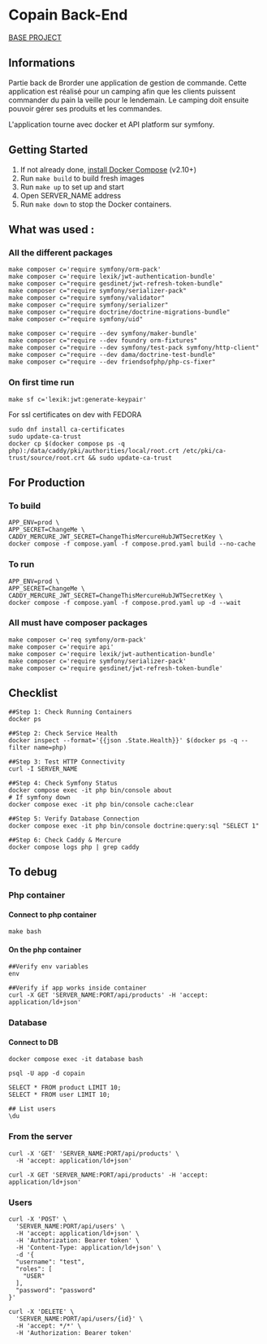 # Copain Back-End

[BASE PROJECT](https://github.com/dunglas/symfony-docker)

## Informations

Partie back de Brorder une application de gestion de commande. 
Cette application est réalisé pour un camping afin que les clients puissent commander du pain la veille pour le lendemain.
Le camping doit ensuite pouvoir gérer ses produits et les commandes.

L'application tourne avec docker et API platform sur symfony.

## Getting Started

1. If not already done, [install Docker Compose](https://docs.docker.com/compose/install/) (v2.10+)
2. Run `make build` to build fresh images
3. Run `make up` to set up and start
4. Open SERVER_NAME address
5. Run `make down` to stop the Docker containers.

## What was used :

### All the different packages
```
make composer c='require symfony/orm-pack'
make composer c='require lexik/jwt-authentication-bundle'
make composer c="require gesdinet/jwt-refresh-token-bundle"
make composer c="require symfony/serializer-pack"
make composer c="require symfony/validator"
make composer c="require symfony/serializer"
make composer c="require doctrine/doctrine-migrations-bundle"
make composer c="require symfony/uid" 

make composer c='require --dev symfony/maker-bundle'
make composer c="require --dev foundry orm-fixtures"
make composer c="require --dev symfony/test-pack symfony/http-client"
make composer c="require --dev dama/doctrine-test-bundle"
make composer c="require --dev friendsofphp/php-cs-fixer"
```

### On first time run
```
make sf c='lexik:jwt:generate-keypair'
```

For ssl certificates on dev with FEDORA
```
sudo dnf install ca-certificates
sudo update-ca-trust
docker cp $(docker compose ps -q php):/data/caddy/pki/authorities/local/root.crt /etc/pki/ca-trust/source/root.crt && sudo update-ca-trust
```

## For Production

### To build
```
APP_ENV=prod \
APP_SECRET=ChangeMe \
CADDY_MERCURE_JWT_SECRET=ChangeThisMercureHubJWTSecretKey \
docker compose -f compose.yaml -f compose.prod.yaml build --no-cache
```

### To run
```
APP_ENV=prod \
APP_SECRET=ChangeMe \
CADDY_MERCURE_JWT_SECRET=ChangeThisMercureHubJWTSecretKey \
docker compose -f compose.yaml -f compose.prod.yaml up -d --wait
```

### All must have composer packages
```
make composer c='req symfony/orm-pack'
make composer c='require api'
make composer c='require lexik/jwt-authentication-bundle'
make composer c='require symfony/serializer-pack'
make composer c='require gesdinet/jwt-refresh-token-bundle'
```


## Checklist
```
##Step 1: Check Running Containers
docker ps

##Step 2: Check Service Health
docker inspect --format='{{json .State.Health}}' $(docker ps -q --filter name=php)

##Step 3: Test HTTP Connectivity
curl -I SERVER_NAME

##Step 4: Check Symfony Status
docker compose exec -it php bin/console about
# If symfony down
docker compose exec -it php bin/console cache:clear

##Step 5: Verify Database Connection
docker compose exec -it php bin/console doctrine:query:sql "SELECT 1"

##Step 6: Check Caddy & Mercure
docker compose logs php | grep caddy
```

## To debug

### Php container
#### Connect to php container
```
make bash 
```
#### On the php container 
```
##Verify env variables
env

##Verify if app works inside container
curl -X GET 'SERVER_NAME:PORT/api/products' -H 'accept: application/ld+json'
```

### Database
#### Connect to DB 
```
docker compose exec -it database bash
```
```
psql -U app -d copain

SELECT * FROM product LIMIT 10;
SELECT * FROM user LIMIT 10;

## List users
\du 

```

### From the server
```
curl -X 'GET' 'SERVER_NAME:PORT/api/products' \
  -H 'accept: application/ld+json'

curl -X GET 'SERVER_NAME:PORT/api/products' -H 'accept: application/ld+json'
```

### Users
```
curl -X 'POST' \
  'SERVER_NAME:PORT/api/users' \
  -H 'accept: application/ld+json' \
  -H 'Authorization: Bearer token' \
  -H 'Content-Type: application/ld+json' \
  -d '{
  "username": "test",
  "roles": [
    "USER"
  ],
  "password": "password"
}'

curl -X 'DELETE' \
  'SERVER_NAME:PORT/api/users/{id}' \
  -H 'accept: */*' \
  -H 'Authorization: Bearer token'
```
